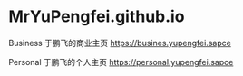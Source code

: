 # MrYuPengfei.github.io 
Business
于鹏飞的商业主页
https://busines.yupengfei.sapce
 
Personal
于鹏飞的个人主页
https://personal.yupengfei.sapce
 
